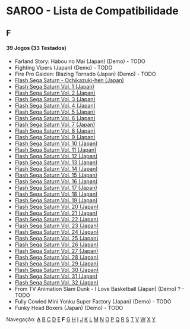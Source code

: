 # SAROO - Lista de Compatibilidade

## F

#### 39 Jogos (33 Testados)

- Farland Story: Habou no Mai (Japan) (Demo) - TODO
- Fighting Vipers (Japan) (Demo) - TODO
- Fire Pro Gaiden: Blazing Tornado (Japan) (Demo) - TODO
- [Flash Sega Saturn - Ochikazuki-hen (Japan)](../../../Regions/Demos/Japan/610616699/01/README.md)
- [Flash Sega Saturn Vol. 1 (Japan)](../../../Regions/Demos/Japan/610616601/01/README.md)
- [Flash Sega Saturn Vol. 2 (Japan)](../../../Regions/Demos/Japan/610616602/01/README.md)
- [Flash Sega Saturn Vol. 3 (Japan)](../../../Regions/Demos/Japan/610616603/01/README.md)
- [Flash Sega Saturn Vol. 4 (Japan)](../../../Regions/Demos/Japan/610616604/01/README.md)
- [Flash Sega Saturn Vol. 5 (Japan)](../../../Regions/Demos/Japan/610616605/01/README.md)
- [Flash Sega Saturn Vol. 6 (Japan)](../../../Regions/Demos/Japan/610616606/01/README.md)
- [Flash Sega Saturn Vol. 7 (Japan)](../../../Regions/Demos/Japan/610616607/01/README.md)
- [Flash Sega Saturn Vol. 8 (Japan)](../../../Regions/Demos/Japan/610616608/01/README.md)
- [Flash Sega Saturn Vol. 9 (Japan)](../../../Regions/Demos/Japan/610616609/01/README.md)
- [Flash Sega Saturn Vol. 10 (Japan)](../../../Regions/Demos/Japan/610616610/01/README.md)
- [Flash Sega Saturn Vol. 11 (Japan)](../../../Regions/Demos/Japan/610616611/01/README.md)
- [Flash Sega Saturn Vol. 12 (Japan)](../../../Regions/Demos/Japan/610616612/01/README.md)
- [Flash Sega Saturn Vol. 13 (Japan)](../../../Regions/Demos/Japan/610616613/01/README.md)
- [Flash Sega Saturn Vol. 14 (Japan)](../../../Regions/Demos/Japan/610616614/01/README.md)
- [Flash Sega Saturn Vol. 15 (Japan)](../../../Regions/Demos/Japan/610616615/01/README.md)
- [Flash Sega Saturn Vol. 16 (Japan)](../../../Regions/Demos/Japan/610616616/01/README.md)
- [Flash Sega Saturn Vol. 17 (Japan)](../../../Regions/Demos/Japan/610616617/01/README.md)
- [Flash Sega Saturn Vol. 18 (Japan)](../../../Regions/Demos/Japan/610616618/01/README.md)
- [Flash Sega Saturn Vol. 19 (Japan)](../../../Regions/Demos/Japan/610616619/01/README.md)
- [Flash Sega Saturn Vol. 20 (Japan)](../../../Regions/Demos/Japan/610616620/01/README.md)
- [Flash Sega Saturn Vol. 21 (Japan)](../../../Regions/Demos/Japan/610616621/01/README.md)
- [Flash Sega Saturn Vol. 22 (Japan)](../../../Regions/Demos/Japan/610616622/01/README.md)
- [Flash Sega Saturn Vol. 23 (Japan)](../../../Regions/Demos/Japan/610616623/01/README.md)
- [Flash Sega Saturn Vol. 24 (Japan)](../../../Regions/Demos/Japan/610616624/01/README.md)
- [Flash Sega Saturn Vol. 25 (Japan)](../../../Regions/Demos/Japan/610616625/01/README.md)
- [Flash Sega Saturn Vol. 26 (Japan)](../../../Regions/Demos/Japan/610616626/01/README.md)
- [Flash Sega Saturn Vol. 27 (Japan)](../../../Regions/Demos/Japan/610616627/01/README.md)
- [Flash Sega Saturn Vol. 28 (Japan)](../../../Regions/Demos/Japan/610616628/01/README.md)
- [Flash Sega Saturn Vol. 29 (Japan)](../../../Regions/Demos/Japan/610616629/01/README.md)
- [Flash Sega Saturn Vol. 30 (Japan)](../../../Regions/Demos/Japan/610616630/01/README.md)
- [Flash Sega Saturn Vol. 31 (Japan)](../../../Regions/Demos/Japan/610616631/01/README.md)
- [Flash Sega Saturn Vol. 32 (Japan)](../../../Regions/Demos/Japan/610616632/01/README.md)
- From TV Animation Slam Dunk - I Love Basketball (Japan) (Demo) ? - TODO
- Fully Cowled Mini Yonku Super Factory (Japan) (Demo) - TODO
- Funky Head Boxers (Japan) (Demo) - TODO

Navegação:
[A](./A.md) [B](./B.md) [C](./C.md) [D](./D.md) [E](./E.md) **F** [G](./G.md) [H](./H.md) [I](./I.md) [J](./J.md) [K](./K.md) [L](./L.md) [M](./M.md) [N](./N.md) [O](./O.md) [P](./P.md) [Q](./Q.md) [R](./R.md) [S](./S.md) [T](./T.md) [V](./V.md) [W](./W.md) [X](./X.md) [Y](./Y.md)
